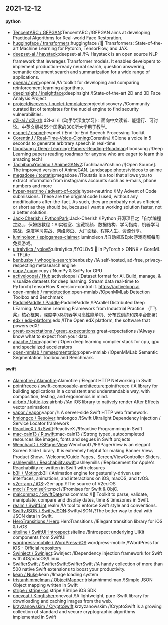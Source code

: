 ## 2021-12-12

#### python
* [TencentARC / GFPGAN](https://github.com/TencentARC/GFPGAN):TencentARC /!GFPGAN aims at developing Practical Algorithms for Real-world Face Restoration.
* [huggingface / transformers](https://github.com/huggingface/transformers):huggingface /!🤗 Transformers: State-of-the-art Machine Learning for Pytorch, TensorFlow, and JAX.
* [deepset-ai / haystack](https://github.com/deepset-ai/haystack):deepset-ai /!🔍 Haystack is an open source NLP framework that leverages Transformer models. It enables developers to implement production-ready neural search, question answering, semantic document search and summarization for a wide range of applications.
* [openai / gym](https://github.com/openai/gym):openai /!A toolkit for developing and comparing reinforcement learning algorithms.
* [deepinsight / insightface](https://github.com/deepinsight/insightface):deepinsight /!State-of-the-art 2D and 3D Face Analysis Project
* [projectdiscovery / nuclei-templates](https://github.com/projectdiscovery/nuclei-templates):projectdiscovery /!Community curated list of templates for the nuclei engine to find security vulnerabilities.
* [d2l-ai / d2l-zh](https://github.com/d2l-ai/d2l-zh):d2l-ai /!《动手学深度学习》：面向中文读者、能运行、可讨论。中英文版被55个国家的300所大学用于教学。
* [espnet / espnet](https://github.com/espnet/espnet):espnet /!End-to-End Speech Processing Toolkit
* [CorentinJ / Real-Time-Voice-Cloning](https://github.com/CorentinJ/Real-Time-Voice-Cloning):CorentinJ /!Clone a voice in 5 seconds to generate arbitrary speech in real-time
* [floodsung / Deep-Learning-Papers-Reading-Roadmap](https://github.com/floodsung/Deep-Learning-Papers-Reading-Roadmap):floodsung /!Deep Learning papers reading roadmap for anyone who are eager to learn this amazing tech!
* [TachibanaYoshino / AnimeGANv2](https://github.com/TachibanaYoshino/AnimeGANv2):TachibanaYoshino /![Open Source]. The improved version of AnimeGAN. Landscape photos/videos to anime
* [megadose / toutatis](https://github.com/megadose/toutatis):megadose /!Toutatis is a tool that allows you to extract information from instagrams accounts such as e-mails, phone numbers and more
* [hyper-neutrino / advent-of-code](https://github.com/hyper-neutrino/advent-of-code):hyper-neutrino /!My Advent of Code submissions. These are the original code I used, without any modifications after-the-fact. As such, they are probably not as efficient or short as they should be, because I want a working solution faster, not a better solution.
* [Jack-Cherish / PythonPark](https://github.com/Jack-Cherish/PythonPark):Jack-Cherish /!Python 开源项目之「自学编程之路」，保姆级教程：AI实验室、宝藏视频、数据结构、学习指南、机器学习实战、深度学习实战、网络爬虫、大厂面经、程序人生、资源分享。
* [luminoleon / epicgames-claimer](https://github.com/luminoleon/epicgames-claimer):luminoleon /!自动领取Epic游戏商城每周免费游戏。
* [ultralytics / yolov5](https://github.com/ultralytics/yolov5):ultralytics /!YOLOv5 🚀 in PyTorch > ONNX > CoreML > TFLite
* [benbusby / whoogle-search](https://github.com/benbusby/whoogle-search):benbusby /!A self-hosted, ad-free, privacy-respecting metasearch engine
* [cupy / cupy](https://github.com/cupy/cupy):cupy /!NumPy & SciPy for GPU
* [activeloopai / Hub](https://github.com/activeloopai/Hub):activeloopai /!Dataset format for AI. Build, manage, & visualize datasets for deep learning. Stream data real-time to PyTorch/TensorFlow & version-control it. https://activeloop.ai
* [open-mmlab / mmdetection](https://github.com/open-mmlab/mmdetection):open-mmlab /!OpenMMLab Detection Toolbox and Benchmark
* [PaddlePaddle / Paddle](https://github.com/PaddlePaddle/Paddle):PaddlePaddle /!PArallel Distributed Deep LEarning: Machine Learning Framework from Industrial Practice （『飞桨』核心框架，深度学习&机器学习高性能单机、分布式训练和跨平台部署）
* [edx / edx-platform](https://github.com/edx/edx-platform):edx /!The Open edX platform, the software that powers edX!
* [great-expectations / great_expectations](https://github.com/great-expectations/great_expectations):great-expectations /!Always know what to expect from your data.
* [apache / tvm](https://github.com/apache/tvm):apache /!Open deep learning compiler stack for cpu, gpu and specialized accelerators
* [open-mmlab / mmsegmentation](https://github.com/open-mmlab/mmsegmentation):open-mmlab /!OpenMMLab Semantic Segmentation Toolbox and Benchmark.

#### swift
* [Alamofire / Alamofire](https://github.com/Alamofire/Alamofire):Alamofire /!Elegant HTTP Networking in Swift
* [pointfreeco / swift-composable-architecture](https://github.com/pointfreeco/swift-composable-architecture):pointfreeco /!A library for building applications in a consistent and understandable way, with composition, testing, and ergonomics in mind.
* [airbnb / lottie-ios](https://github.com/airbnb/lottie-ios):airbnb /!An iOS library to natively render After Effects vector animations
* [vapor / vapor](https://github.com/vapor/vapor):vapor /!💧 A server-side Swift HTTP web framework.
* [hmlongco / Resolver](https://github.com/hmlongco/Resolver):hmlongco /!Swift Ultralight Dependency Injection / Service Locator framework
* [ReactiveX / RxSwift](https://github.com/ReactiveX/RxSwift):ReactiveX /!Reactive Programming in Swift
* [mac-cain13 / R.swift](https://github.com/mac-cain13/R.swift):mac-cain13 /!Strong typed, autocompleted resources like images, fonts and segues in Swift projects
* [WenchaoD / FSPagerView](https://github.com/WenchaoD/FSPagerView):WenchaoD /!FSPagerView is an elegant Screen Slide Library. It is extremely helpful for making Banner View、Product Show、Welcome/Guide Pages、Screen/ViewController Sliders.
* [ashleymills / Reachability.swift](https://github.com/ashleymills/Reachability.swift):ashleymills /!Replacement for Apple's Reachability re-written in Swift with closures
* [b3ll / Motion](https://github.com/b3ll/Motion):b3ll /!Animation engine for gesturally-driven user interfaces, animations, and interactions on iOS, macOS, and tvOS.
* [v2er-app / iOS](https://github.com/v2er-app/iOS):v2er-app /!The source of V2er.iOS
* [mxcl / PromiseKit](https://github.com/mxcl/PromiseKit):mxcl /!Promises for Swift & ObjC.
* [malcommac / SwiftDate](https://github.com/malcommac/SwiftDate):malcommac /!🐔 Toolkit to parse, validate, manipulate, compare and display dates, time & timezones in Swift.
* [realm / SwiftLint](https://github.com/realm/SwiftLint):realm /!A tool to enforce Swift style and conventions.
* [SwiftyJSON / SwiftyJSON](https://github.com/SwiftyJSON/SwiftyJSON):SwiftyJSON /!The better way to deal with JSON data in Swift.
* [HeroTransitions / Hero](https://github.com/HeroTransitions/Hero):HeroTransitions /!Elegant transition library for iOS & tvOS
* [siteline / SwiftUI-Introspect](https://github.com/siteline/SwiftUI-Introspect):siteline /!Introspect underlying UIKit components from SwiftUI
* [wordpress-mobile / WordPress-iOS](https://github.com/wordpress-mobile/WordPress-iOS):wordpress-mobile /!WordPress for iOS - Official repository
* [Swinject / Swinject](https://github.com/Swinject/Swinject):Swinject /!Dependency injection framework for Swift with iOS/macOS/Linux
* [SwifterSwift / SwifterSwift](https://github.com/SwifterSwift/SwifterSwift):SwifterSwift /!A handy collection of more than 500 native Swift extensions to boost your productivity.
* [kean / Nuke](https://github.com/kean/Nuke):kean /!Image loading system
* [tristanhimmelman / ObjectMapper](https://github.com/tristanhimmelman/ObjectMapper):tristanhimmelman /!Simple JSON Object mapping written in Swift
* [stripe / stripe-ios](https://github.com/stripe/stripe-ios):stripe /!Stripe iOS SDK
* [onevcat / Kingfisher](https://github.com/onevcat/Kingfisher):onevcat /!A lightweight, pure-Swift library for downloading and caching images from the web.
* [krzyzanowskim / CryptoSwift](https://github.com/krzyzanowskim/CryptoSwift):krzyzanowskim /!CryptoSwift is a growing collection of standard and secure cryptographic algorithms implemented in Swift
